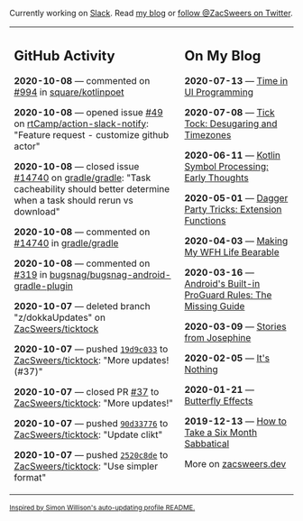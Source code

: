 Currently working on [Slack](https://slack.com/). Read [my blog](https://zacsweers.dev/) or [follow @ZacSweers on Twitter](https://twitter.com/ZacSweers).

<table><tr><td valign="top" width="60%">

## GitHub Activity
<!-- githubActivity starts -->
**2020-10-08** — commented on [#994](https://github.com/square/kotlinpoet/pull/994#issuecomment-705932833) in [square/kotlinpoet](https://api.github.com/repos/square/kotlinpoet)

**2020-10-08** — opened issue [#49](https://api.github.com/repos/rtCamp/action-slack-notify/issues/49) on [rtCamp/action-slack-notify](https://api.github.com/repos/rtCamp/action-slack-notify): "Feature request - customize github actor"

**2020-10-08** — closed issue [#14740](https://api.github.com/repos/gradle/gradle/issues/14740) on [gradle/gradle](https://api.github.com/repos/gradle/gradle): "Task cacheability should better determine when a task should rerun vs download"

**2020-10-08** — commented on [#14740](https://github.com/gradle/gradle/issues/14740#issuecomment-705851196) in [gradle/gradle](https://api.github.com/repos/gradle/gradle)

**2020-10-08** — commented on [#319](https://github.com/bugsnag/bugsnag-android-gradle-plugin/issues/319#issuecomment-705850844) in [bugsnag/bugsnag-android-gradle-plugin](https://api.github.com/repos/bugsnag/bugsnag-android-gradle-plugin)

**2020-10-07** — deleted branch "z/dokkaUpdates" on [ZacSweers/ticktock](https://api.github.com/repos/ZacSweers/ticktock)

**2020-10-07** — pushed [`19d9c033`](https://github.com/ZacSweers/ticktock/commit/19d9c033f2e686a0cb7db2779978f4ee14b70a3c) to [ZacSweers/ticktock](https://api.github.com/repos/ZacSweers/ticktock): "More updates! (#37)"

**2020-10-07** — closed PR [#37](https://api.github.com/repos/ZacSweers/ticktock/pulls/37) to [ZacSweers/ticktock](https://api.github.com/repos/ZacSweers/ticktock): "More updates!"

**2020-10-07** — pushed [`90d33776`](https://github.com/ZacSweers/ticktock/commit/90d33776290ac065e1ff7f557fb2f32b29f58b1d) to [ZacSweers/ticktock](https://api.github.com/repos/ZacSweers/ticktock): "Update clikt"

**2020-10-07** — pushed [`2520c8de`](https://github.com/ZacSweers/ticktock/commit/2520c8dee64e3e3a341bb1e94773154428c51652) to [ZacSweers/ticktock](https://api.github.com/repos/ZacSweers/ticktock): "Use simpler format"
<!-- githubActivity ends -->
</td><td valign="top" width="40%">

## On My Blog
<!-- blog starts -->
**2020-07-13** — [Time in UI Programming](https://www.zacsweers.dev/time-in-ui/)

**2020-07-08** — [Tick Tock: Desugaring and Timezones](https://www.zacsweers.dev/ticktock-desugaring-timezones/)

**2020-06-11** — [Kotlin Symbol Processing: Early Thoughts](https://www.zacsweers.dev/kotlin-symbol-processor-early-thoughts/)

**2020-05-01** — [Dagger Party Tricks: Extension Functions](https://www.zacsweers.dev/dagger-party-tricks-extension-functions/)

**2020-04-03** — [Making My WFH Life Bearable](https://www.zacsweers.dev/making-wfh-life-bearable/)

**2020-03-16** — [Android's Built-in ProGuard Rules: The Missing Guide](https://www.zacsweers.dev/android-proguard-rules/)

**2020-03-09** — [Stories from Josephine](https://www.zacsweers.dev/stories-from-josephine/)

**2020-02-05** — [It's Nothing](https://www.zacsweers.dev/its-nothing/)

**2020-01-21** — [Butterfly Effects](https://www.zacsweers.dev/butterfly-effects/)

**2019-12-13** — [How to Take a Six Month Sabbatical](https://www.zacsweers.dev/how-to-take-a-six-month-sabbatical/)
<!-- blog ends -->
More on [zacsweers.dev](https://zacsweers.dev/)
</td></tr></table>

<sub><a href="https://simonwillison.net/2020/Jul/10/self-updating-profile-readme/">Inspired by Simon Willison's auto-updating profile README.</a></sub>
